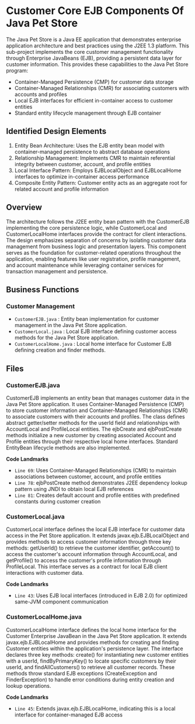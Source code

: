 # Customer Core EJB Components Of Java Pet Store

The Java Pet Store is a Java EE application that demonstrates enterprise application architecture and best practices using the J2EE 1.3 platform. This sub-project implements the core customer management functionality through Enterprise JavaBeans (EJB), providing a persistent data layer for customer information. This provides these capabilities to the Java Pet Store program:

- Container-Managed Persistence (CMP) for customer data storage
- Container-Managed Relationships (CMR) for associating customers with accounts and profiles
- Local EJB interfaces for efficient in-container access to customer entities
- Standard entity lifecycle management through EJB container

## Identified Design Elements

1. Entity Bean Architecture: Uses the EJB entity bean model with container-managed persistence to abstract database operations
2. Relationship Management: Implements CMR to maintain referential integrity between customer, account, and profile entities
3. Local Interface Pattern: Employs EJBLocalObject and EJBLocalHome interfaces to optimize in-container access performance
4. Composite Entity Pattern: Customer entity acts as an aggregate root for related account and profile information

## Overview
The architecture follows the J2EE entity bean pattern with the CustomerEJB implementing the core persistence logic, while CustomerLocal and CustomerLocalHome interfaces provide the contract for client interactions. The design emphasizes separation of concerns by isolating customer data management from business logic and presentation layers. This component serves as the foundation for customer-related operations throughout the application, enabling features like user registration, profile management, and account maintenance while leveraging container services for transaction management and persistence.

## Business Functions

### Customer Management
- `CustomerEJB.java` : Entity bean implementation for customer management in the Java Pet Store application.
- `CustomerLocal.java` : Local EJB interface defining customer access methods for the Java Pet Store application.
- `CustomerLocalHome.java` : Local home interface for Customer EJB defining creation and finder methods.

## Files
### CustomerEJB.java

CustomerEJB implements an entity bean that manages customer data in the Java Pet Store application. It uses Container-Managed Persistence (CMP) to store customer information and Container-Managed Relationships (CMR) to associate customers with their accounts and profiles. The class defines abstract getter/setter methods for the userId field and relationships with AccountLocal and ProfileLocal entities. The ejbCreate and ejbPostCreate methods initialize a new customer by creating associated Account and Profile entities through their respective local home interfaces. Standard EntityBean lifecycle methods are also implemented.

 **Code Landmarks**
- `Line 69`: Uses Container-Managed Relationships (CMR) to maintain associations between customer, account, and profile entities
- `Line 78`: ejbPostCreate method demonstrates J2EE dependency lookup pattern using JNDI to obtain local EJB references
- `Line 81`: Creates default account and profile entities with predefined constants during customer creation
### CustomerLocal.java

CustomerLocal interface defines the local EJB interface for customer data access in the Pet Store application. It extends javax.ejb.EJBLocalObject and provides methods to access customer information through three key methods: getUserId() to retrieve the customer identifier, getAccount() to access the customer's account information through AccountLocal, and getProfile() to access the customer's profile information through ProfileLocal. This interface serves as a contract for local EJB client interactions with customer data.

 **Code Landmarks**
- `Line 43`: Uses EJB local interfaces (introduced in EJB 2.0) for optimized same-JVM component communication
### CustomerLocalHome.java

CustomerLocalHome interface defines the local home interface for the Customer Enterprise JavaBean in the Java Pet Store application. It extends javax.ejb.EJBLocalHome and provides methods for creating and finding Customer entities within the application's persistence layer. The interface declares three key methods: create() for instantiating new customer entities with a userId, findByPrimaryKey() to locate specific customers by their userId, and findAllCustomers() to retrieve all customer records. These methods throw standard EJB exceptions (CreateException and FinderException) to handle error conditions during entity creation and lookup operations.

 **Code Landmarks**
- `Line 45`: Extends javax.ejb.EJBLocalHome, indicating this is a local interface for container-managed EJB access

[Generated by the Sage AI expert workbench: 2025-03-29 21:37:00  https://sage-tech.ai/workbench]: #